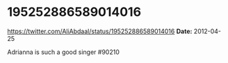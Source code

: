 # 195252886589014016
https://twitter.com/AliAbdaal/status/195252886589014016
**Date:** 2012-04-25

Adrianna is such a good singer #90210
